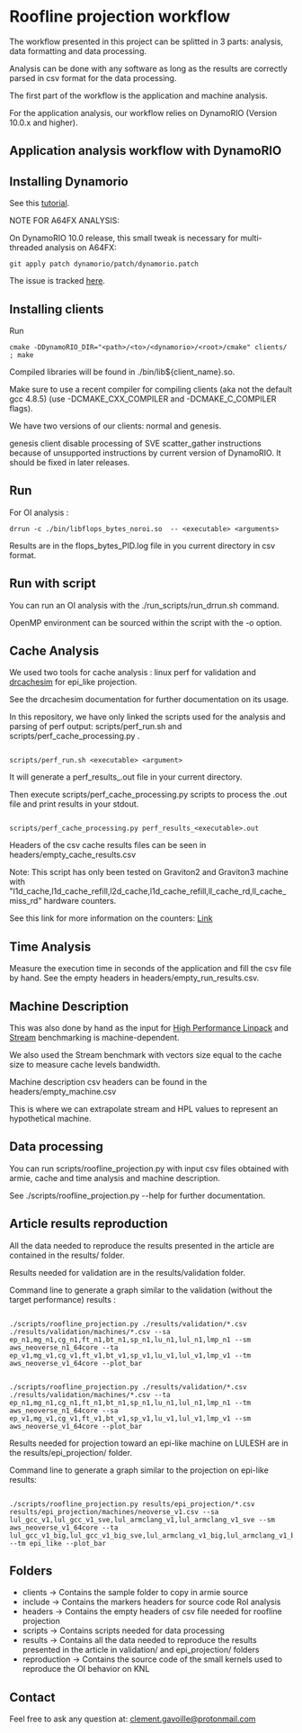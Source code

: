 Roofline projection workflow
============================

The workflow presented in this project can be splitted in 3 parts: analysis, data formatting and data processing.

Analysis can be done with any software as long as the results are correctly parsed in csv format for the data processing.

The first part of the workflow is the application and machine analysis.

For the application analysis, our workflow relies on DynamoRIO (Version 10.0.x and higher).

Application analysis workflow with DynamoRIO
----------------------------------------

## Installing Dynamorio

See this [tutorial](https://dynamorio.org/page_building.html).

NOTE FOR A64FX ANALYSIS: 

On DynamoRIO 10.0 release, this small tweak is necessary for multi-threaded analysis on A64FX:

```
git apply patch dynamorio/patch/dynamorio.patch
```

The issue is tracked [here](https://github.com/DynamoRIO/dynamorio/issues/6451).

## Installing clients 

Run 

```
cmake -DDynamoRIO_DIR="<path>/<to>/<dynamorio>/<root>/cmake" clients/ ; make
```

Compiled libraries will be found in ./bin/lib${client_name}.so. 

Make sure to use a recent compiler for compiling clients (aka not the default gcc 4.8.5) (use -DCMAKE_CXX_COMPILER and -DCMAKE_C_COMPILER flags).

We have two versions of our clients: normal and genesis.

genesis client disable processing of SVE scatter_gather instructions because of unsupported instructions by current version of DynamoRIO. It should be fixed in later releases.

## Run 

For OI analysis :

```
drrun -c ./bin/libflops_bytes_noroi.so  -- <executable> <arguments>
```

Results are in the flops_bytes_PID.log file in you current directory in csv format.

## Run with script

You can run an OI analysis with the ./run_scripts/run_drrun.sh command. 

OpenMP environment can be sourced within the script with the -o option.


Cache Analysis
--------------

We used two tools for cache analysis : linux perf for validation and [drcachesim](https://dynamorio.org/sec_drcachesim_tools.html#sec_tool_cache_sim) for epi_like projection. 

See the drcachesim documentation for further documentation on its usage.


In this repository, we have only linked the scripts used for the analysis and parsing of perf output: scripts/perf_run.sh and scripts/perf_cache_processing.py .

```

scripts/perf_run.sh <executable> <argument>

```

It will generate a perf_results_<executable>.out file in your current directory.

Then execute scripts/perf_cache_processing.py scripts to process the .out file and print results in your stdout.

```

scripts/perf_cache_processing.py perf_results_<executable>.out

```

Headers of the csv cache results files can be seen in headers/empty_cache_results.csv

Note: This script has only been tested on Graviton2 and Graviton3 machine with "l1d_cache,l1d_cache_refill,l2d_cache,l1d_cache_refill,ll_cache_rd,ll_cache_miss_rd" hardware counters.

See this link for more information on the counters: [Link](https://armkeil.blob.core.windows.net/developer/Files/pdf/white-paper/neoverse-n1-core-performance-v2.pdf)

Time Analysis
-------------

Measure the execution time in seconds of the application and fill the csv file by hand. See the empty headers in headers/empty_run_results.csv.

Machine Description
-------------------

This was also done by hand as the input for [High Performance Linpack](https://www.netlib.org/benchmark/hpl/) and [Stream](https://www.cs.virginia.edu/stream/) benchmarking is machine-dependent. 

We also used the Stream benchmark with vectors size equal to the cache size to measure cache levels bandwidth.

Machine description csv headers can be found in the headers/empty_machine.csv

This is where we can extrapolate stream and HPL values to represent an hypothetical machine.


Data processing 
---------------

You can run scripts/roofline_projection.py with input csv files obtained with armie, cache and time analysis and machine description.

See ./scripts/roofline_projection.py --help for further documentation.

Article results reproduction
----------------------------

All the data needed to reproduce the results presented in the article are contained in the results/ folder.

Results needed for validation are in the results/validation folder.

Command line to generate a graph similar to the validation (without the target performance) results :

```

./scripts/roofline_projection.py ./results/validation/*.csv ./results/validation/machines/*.csv --sa ep_n1,mg_n1,cg_n1,ft_n1,bt_n1,sp_n1,lu_n1,lul_n1,lmp_n1 --sm aws_neoverse_n1_64core --ta ep_v1,mg_v1,cg_v1,ft_v1,bt_v1,sp_v1,lu_v1,lul_v1,lmp_v1 --tm aws_neoverse_v1_64core --plot_bar


./scripts/roofline_projection.py ./results/validation/*.csv ./results/validation/machines/*.csv --ta ep_n1,mg_n1,cg_n1,ft_n1,bt_n1,sp_n1,lu_n1,lul_n1,lmp_n1 --tm aws_neoverse_n1_64core --sa ep_v1,mg_v1,cg_v1,ft_v1,bt_v1,sp_v1,lu_v1,lul_v1,lmp_v1 --sm aws_neoverse_v1_64core --plot_bar

```

Results needed for projection toward an epi-like machine on LULESH are in the results/epi_projection/ folder.

Command line to generate a graph similar to the projection on epi-like results:

```

./scripts/roofline_projection.py results/epi_projection/*.csv results/epi_projection/machines/neoverse_v1.csv --sa lul_gcc_v1,lul_gcc_v1_sve,lul_armclang_v1,lul_armclang_v1_sve --sm aws_neoverse_v1_64core --ta lul_gcc_v1_big,lul_gcc_v1_big_sve,lul_armclang_v1_big,lul_armclang_v1_big_sve --tm epi_like --plot_bar

```

Folders
-------

* clients -> Contains the sample folder to copy in armie source
* include -> Contains the markers headers for source code RoI analysis
* headers -> Contains the empty headers of csv file needed for roofline projection
* scripts -> Contains scripts needed for data processing
* results -> Contains all the data needed to reproduce the results presented in the article in validation/ and epi_projection/ folders
* reproduction -> Contains the source code of the small kernels used to reproduce the OI behavior on KNL

Contact
----------

Feel free to ask any question at: clement.gavoille@protonmail.com

